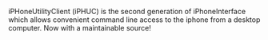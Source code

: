 iPHoneUtilityClient (iPHUC) is the second generation of iPhoneInterface which allows convenient command line access to the iphone from a desktop computer.  Now with a maintainable source!